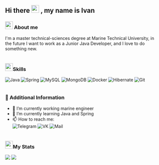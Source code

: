 <h2>Hi there <img src="https://media.giphy.com/media/hvRJCLFzcasrR4ia7z/giphy.gif" width="25px"/>
, my name is Ivan</h2>
<h3><img src="https://media3.giphy.com/media/UQDSBzfyiBKvgFcSTw/giphy.gif" width="25px"/> About me</h3>
I'm a master technical-sciences degree at Marine Technical University, in the future I want to work as a Junior Java Developer, and I love to do something new.
<h1></h1>
<h3><img src="https://media1.giphy.com/media/SvLQ270MWY0GpztVjo/giphy.gif" width="25px"/>Skills</h3>
<div>
    <img src="https://img.shields.io/badge/Java-black?style=for-the-badge&logo=Java" alt="Java"/>
    <img src="https://img.shields.io/badge/Spring-black?style=for-the-badge&logo=Spring" alt="Spring"/>
    <img src="https://img.shields.io/badge/Mysql-black?style=for-the-badge&logo=Mysql" alt="MySQL"/>
    <img src="https://img.shields.io/badge/MongoDB-black?style=for-the-badge&logo=MongoDB" alt="MongoDB"/>
    <img src="https://img.shields.io/badge/Docker-black?style=for-the-badge&logo=Docker" alt="Docker"/>
    <img src="https://img.shields.io/badge/Hibernate-black?style=for-the-badge&logo=Hibernate" alt="Hibernate"/>
    <img src="https://img.shields.io/badge/Git-black?style=for-the-badge&logo=Git" alt="Git"/>
</div>
<h1></h1>
<h3>📄 Additional Information</h3>
<ul>
    <li>🔭 I’m currently working marine engineer</li>
    <li>🌱 I’m currently learning Java and Spring</li>
    <li>📫 How to reach me:
<div>
    <a href="https://t.me/coollappsus"></a><img src="https://img.shields.io/badge/Telegram-black?style=for-the-badge&logo=Telegram" alt="Telegram"/>
    <a href="https://vk.com/id15169485"></a><img src="https://img.shields.io/badge/VK-black?style=for-the-badge&logo=VK" alt="VK"/>
    <a href="mailto:nrdr.94@yandex.ru"></a><img src="https://img.shields.io/badge/Email-black?style=for-the-badge&logo=e" alt="Mail"/>
</div>
</ul>
<h1></h1>
<h3><img src="https://media0.giphy.com/media/J2awouDsf23R2vo2p5/giphy_s.gif" width="25px"/>My Stats</h3>
<img src="https://github-readme-stats.vercel.app/api/top-langs/?username=coollappsus&layout=compact&theme=vision-friendly-dark">
<img src="https://github-readme-streak-stats.herokuapp.com/?user=coollappsus&theme=dark&background=000000">
